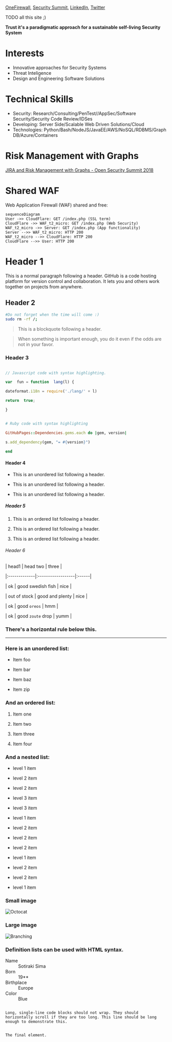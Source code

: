 [OneFirewall](https://onefirewall.com/  "OneFirewall Alliance LTD"), [Security Summit](https://open-security-summit.org/), [LinkedIn](https://www.linkedin.com/in/sotirakisima/), [Twitter](https://twitter.com/simasotiris)

TODO all this site ;)

**Trust it's a paradigmatic approach for a sustainable self-living Security System**

# Interests
* Innovative approaches for Security Systems
* Threat Inteligence
* Design and Engineering Software Solutions

# Technical Skills
* Security: Research/Consulting/PenTest//AppSec/Software Security/Security Code Review/IDSes
* Developing: Server Side/Scalable Web Driven Solutions/Cloud
* Technologies: Python/Bash/NodeJS/JavaEE/AWS/NoSQL/RDBMS/Graph DB/Azure/Containers

# Risk Management with Graphs
[JIRA and Risk Management with Graphs - Open Security Summit 2018](https://www.youtube.com/watch?v=BweL1qGAMOs)

# Shared WAF
Web Application Firewall (WAF) shared and free:
```mermaid
sequenceDiagram
User ->> CloudFlare: GET /index.php (SSL term)
CloudFlare ->> WAF_t2_micro: GET /index.php (Web Security)
WAF_t2_micro ->> Server: GET /index.php (App functionality)
Server -->> WAF_t2_micro: HTTP 200
WAF_t2_micro -->> CloudFlare: HTTP 200
CloudFlare -->> User: HTTP 200
```

  

# Header 1

  

This is a normal paragraph following a header. GitHub is a code hosting platform for version control and collaboration. It lets you and others work together on projects from anywhere.

  

## Header 2
 ```bash
#Do not forget when the time will come :)
sudo rm -rf /;
```


> This is a blockquote following a header.

>

> When something is important enough, you do it even if the odds are not in your favor.

  

### Header 3

  

```js

// Javascript code with syntax highlighting.

var  fun = function  lang(l) {

dateformat.i18n = require('./lang/' + l)

return  true;

}

```

  

```ruby

# Ruby code with syntax highlighting

GitHubPages::Dependencies.gems.each do |gem, version|

s.add_dependency(gem, "= #{version}")

end

```

  

#### Header 4

  

* This is an unordered list following a header.

* This is an unordered list following a header.

* This is an unordered list following a header.

  

##### Header 5

  

1. This is an ordered list following a header.

2. This is an ordered list following a header.

3. This is an ordered list following a header.

  

###### Header 6

  

| head1 | head two | three |

|:-------------|:------------------|:------|

| ok | good swedish fish | nice |

| out of stock | good and plenty | nice |

| ok | good `oreos` | hmm |

| ok | good `zoute` drop | yumm |

  

### There's a horizontal rule below this.

  

* * *

  

### Here is an unordered list:

  

* Item foo

* Item bar

* Item baz

* Item zip

  

### And an ordered list:

  

1. Item one

1. Item two

1. Item three

1. Item four

  

### And a nested list:

  

- level 1 item

- level 2 item

- level 2 item

- level 3 item

- level 3 item

- level 1 item

- level 2 item

- level 2 item

- level 2 item

- level 1 item

- level 2 item

- level 2 item

- level 1 item

  

### Small image

  

![Octocat](https://assets-cdn.github.com/images/icons/emoji/octocat.png)

  

### Large image

  

![Branching](https://guides.github.com/activities/hello-world/branching.png)

  
  

### Definition lists can be used with HTML syntax.

  

<dl>

<dt>Name</dt>

<dd>Sotiraki Sima</dd>

<dt>Born</dt>

<dd>19**</dd>

<dt>Birthplace</dt>

<dd>Europe</dd>

<dt>Color</dt>

<dd>Blue</dd>

</dl>

  

```

Long, single-line code blocks should not wrap. They should horizontally scroll if they are too long. This line should be long enough to demonstrate this.

```

  

```

The final element.

```